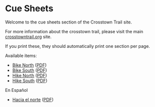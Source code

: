 # Cue Sheets

Welcome to the cue sheets section of the Crosstown Trail site.

For more information about the crosstown trail, please visit the main
[crosstowntrail.org](https://crosstowntrail.org) site.

If you print these, they should automatically print one section per page.

Available items:
 
* [Bike North](bike-north.md) ([PDF](bike-north/bike-north.pdf))
* [Bike South](bike-south.md) ([PDF](bike-south/bike-south.pdf))
* [Hike North](hike-north.md) ([PDF](hike-north/hike-north.pdf))
* [Hike South](hike-south.md) ([PDF](hike-south/hike-south.pdf))

En Español

* [Hacia el norte](hike-north_es.md) ([PDF](hike-north_es/hike-north_es.pdf))
